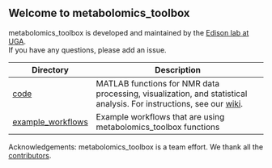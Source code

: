## Welcome to metabolomics_toolbox

metabolomics_toolbox is developed and maintained by the [Edison lab at UGA](https://edisonomics.org/).    
If you have any questions, please add an issue.

|Directory|Description|
|-|-|
| [code](https://github.com/edisonomics/metabolomics_toolbox/tree/master/code) |MATLAB functions for NMR data processing, visualization, and statistical analysis. For instructions, see our [wiki](https://github.com/edisonomics/metabolomics_toolbox/wiki). |
| [example_workflows](https://github.com/edisonomics/metabolomics_toolbox/tree/master/examples) |Example workflows that are using metabolomics_toolbox functions|

Acknowledgements: metabolomics_toolbox is a team effort. We thank all the [contributors](https://github.com/edisonomics/metabolomics_toolbox/blob/master/acknowledgements.md).
